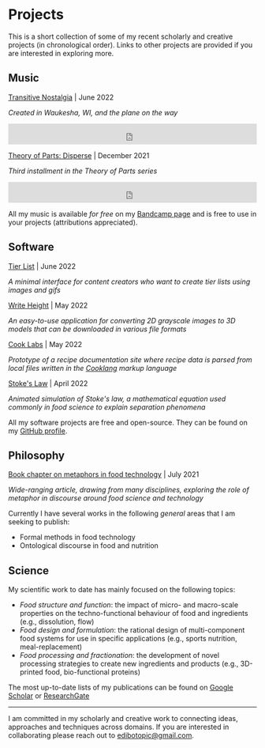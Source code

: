 # **Projects** 

This is a short collection of some of my recent scholarly and creative projects (in chronological order). Links to other projects are provided if you are interested in exploring more.

## Music

[Transitive Nostalgia](https://curtsyrehearsed.bandcamp.com/album/transitive-nostalgia) | June 2022

*Created in Waukesha, WI, and the plane on the way*

<iframe style="border: 0; width: 100%; height: 42px;" src="https://bandcamp.com/EmbeddedPlayer/album=2113215328/size=small/bgcol=ffffff/linkcol=0687f5/transparent=true/" seamless><a href="https://curtsyrehearsed.bandcamp.com/album/transitive-nostalgia">Transitive Nostalgia by Curtsy Rehearsed</a></iframe>

[Theory of Parts: Disperse](https://curtsyrehearsed.bandcamp.com/album/theory-of-parts-disperse-ep) | December 2021

*Third installment in the Theory of Parts series*

<iframe style="border: 0; width: 100%; height: 42px;" src="https://bandcamp.com/EmbeddedPlayer/album=3047916957/size=small/bgcol=ffffff/linkcol=0687f5/transparent=true/" seamless><a href="https://curtsyrehearsed.bandcamp.com/album/theory-of-parts-disperse-ep">Theory of Parts: Disperse EP by Curtsy Rehearsed</a></iframe>

All my music is available *for free* on my [Bandcamp page](https://curtsyrehearsed.bandcamp.com/) and is free to use in your projects (attributions appreciated).

## Software

[Tier List](https://edibotopic.github.io/tier-list/) | June 2022

*A minimal interface for content creators who want to create tier lists using images and gifs*

[Write Height](https://edibotopic.github.io/write-height/) | May 2022

*An easy-to-use application for converting 2D grayscale images to 3D models that can be downloaded in various file formats*

[Cook Labs](https://edibotopic.github.io/cook-labs/) | May 2022

*Prototype of a recipe documentation site where recipe data is parsed from local files written in the [Cooklang](https://cooklang.org/) markup language*

[Stoke's Law](https://edibotopic.github.io/stokes-law/) | April 2022

*Animated simulation of Stoke's law, a mathematical equation used commonly in food science to explain separation phenomena*

All my software projects are free and open-source. They can be found on my [GitHub profile](https://github.com/edibotopic).

## Philosophy

[Book chapter on metaphors in food technology](https://www.taylorfrancis.com/chapters/edit/10.4324/9781003143567-5/alchemical-cyborgian-imaginings-technoscientific-discourse-relating-holistic-turns-food-processing-personalised-nutrition-shane-crowley) | July 2021

*Wide-ranging article, drawing from many disciplines, exploring the role of metaphor in discourse around food science and technology*

Currently I have several works in the following *general* areas that I am seeking to publish:

- Formal methods in food technology
- Ontological discourse in food and nutrition

## Science

My scientific work to date has mainly focused on the following topics:

- *Food structure and function*: the impact of micro- and macro-scale properties on the techno-functional behaviour of food and ingredients (e.g., dissolution, flow) 
- *Food design and formulation*: the rational design of multi-component food systems for use in specific applications (e.g., sports nutrition, meal-replacement)
- *Food processing and fractionation*: the development of novel processing strategies to create new ingredients and products (e.g., 3D-printed food, bio-functional proteins)

The most up-to-date lists of my publications can be found on [Google Scholar](https://scholar.google.com/citations?user=aw1EnaIAAAAJ&hl=en) or [ResearchGate](https://www.researchgate.net/profile/Shane-Crowley)

---

I am committed in my scholarly and creative work to connecting ideas, approaches and techniques across domains. If you are interested in collaborating please reach out to [edibotopic@gmail.com](mailto:edibotopic@gmail.com).
